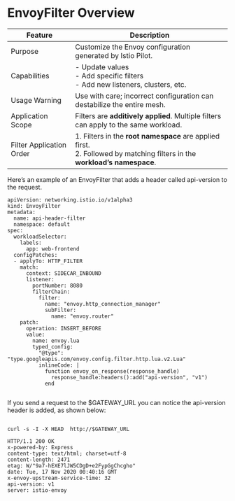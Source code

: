 

# EnvoyFilter Overview

| Feature                        | Description                                                                                      |
|-------------------------------|--------------------------------------------------------------------------------------------------|
| Purpose                        | Customize the Envoy configuration generated by Istio Pilot.                                     |
| Capabilities                   | - Update values<br>- Add specific filters<br>- Add new listeners, clusters, etc.                |
| Usage Warning                  | Use with care; incorrect configuration can destabilize the entire mesh.                         |
| Application Scope              | Filters are **additively applied**. Multiple filters can apply to the same workload.            |
| Filter Application Order       | 1. Filters in the **root namespace** are applied first.<br>2. Followed by matching filters in the **workload’s namespace**. |



Here’s an example of an EnvoyFilter that adds a header called api-version to the request.

```
apiVersion: networking.istio.io/v1alpha3
kind: EnvoyFilter
metadata:
  name: api-header-filter
  namespace: default
spec:
  workloadSelector:
    labels:
      app: web-frontend
  configPatches:
  - applyTo: HTTP_FILTER
    match:
      context: SIDECAR_INBOUND
      listener:
        portNumber: 8080
        filterChain:
          filter:
            name: "envoy.http_connection_manager"
            subFilter:
              name: "envoy.router"
    patch:
      operation: INSERT_BEFORE
      value:
        name: envoy.lua
        typed_config:
          "@type": "type.googleapis.com/envoy.config.filter.http.lua.v2.Lua"
          inlineCode: |
            function envoy_on_response(response_handle)
              response_handle:headers():add("api-version", "v1")
            end


```

If you send a request to the $GATEWAY_URL you can notice the api-version header is added, as shown below:


```

curl -s -I -X HEAD  http://$GATEWAY_URL

HTTP/1.1 200 OK
x-powered-by: Express
content-type: text/html; charset=utf-8
content-length: 2471
etag: W/"9a7-hEXE7lJW5CDgD+e2FypGgChcgho"
date: Tue, 17 Nov 2020 00:40:16 GMT
x-envoy-upstream-service-time: 32
api-version: v1
server: istio-envoy

```
